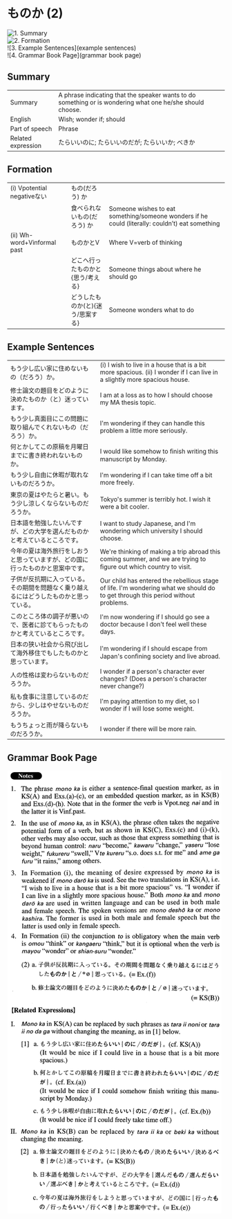 # ものか (2)

![1. Summary](summary)<br>
![2. Formation](formation)<br>
![3. Example Sentences](example sentences)<br>
![4. Grammar Book Page](grammar book page)<br>


## Summary

<table><tr>   <td>Summary</td>   <td>A phrase indicating that the speaker wants to do something or is wondering what one he/she should choose.</td></tr><tr>   <td>English</td>   <td>Wish; wonder if; should</td></tr><tr>   <td>Part of speech</td>   <td>Phrase</td></tr><tr>   <td>Related expression</td>   <td>たらいいのに; たらいいのだが; たらいいか; べきか</td></tr></table>

## Formation

<table class="table"><tbody><tr class="tr head"><td class="td"><span class="numbers">(i)</span> <span class="bold">Vpotential negativeない</span></td><td class="td"><span class="concept">もの</span><span>(だろう)</span> <span class="concept">か</span></td><td class="td"></td></tr><tr class="tr"><td class="td"></td><td class="td"><span>食べられない</span><span class="concept">もの</span><span>(だろう)</span> <span class="concept">か</span></td><td class="td"><span>Someone wishes to eat something/someone wonders if he could (literally: couldn’t) eat something</span></td></tr><tr class="tr head"><td class="td"><span class="numbers">(ii)</span> <span class="bold">Wh-word+Vinformal past</span></td><td class="td"><span class="concept">ものか</span><span>とV</span></td><td class="td"><span>Where V=verb of thinking</span></td></tr><tr class="tr"><td class="td"></td><td class="td"><span>どこへ行った</span><span class="concept">ものか</span><span>と{思う/考える}</span></td><td class="td"><span>Someone things about where he should go</span></td></tr><tr class="tr"><td class="td"></td><td class="td"><span>どうした</span><span class="concept">ものか</span><span>(と){迷う/思案する}</span></td><td class="td"><span>Someone wonders what to do</span></td></tr></tbody></table>

## Example Sentences

<table><tr>   <td>もう少し広い家に住めないもの（だろう）か。</td>   <td>(i) I wish to live in a house that is a bit more spacious. (ii) I wonder if I can live in a slightly more spacious house.</td></tr><tr>   <td>修士論文の題目をどのように決めたものか（と）迷っています。</td>   <td>I am at a loss as to how I should choose my MA thesis topic.</td></tr><tr>   <td>もう少し真面目にこの問題に取り組んでくれないもの（だろう）か。</td>   <td>I'm wondering if they can handle this problem a little more seriously.</td></tr><tr>   <td>何とかしてこの原稿を月曜日までに書き終われないものか。</td>   <td>I would like somehow to ﬁnish writing this manuscript by Monday.</td></tr><tr>   <td>もう少し自由に休暇が取れないものだろうか。</td>   <td>I'm wondering if I can take time off a bit more freely.</td></tr><tr>   <td>東京の夏はやたらと暑い。もう少し涼しくならないものだろうか。</td>   <td>Tokyo's summer is terribly hot. I wish it were a bit cooler.</td></tr><tr>   <td>日本語を勉強したいんですが、どの大学を選んだものかと考えているところです。</td>   <td>I want to study Japanese, and I'm wondering which university I should choose.</td></tr><tr>   <td>今年の夏は海外旅行をしおうと思っていますが、どの国に行ったものかと思案中です。</td>   <td>We're thinking of making a trip abroad this coming summer, and we are trying to ﬁgure out which country to visit.</td></tr><tr>   <td>子供が反抗期に入っている。その期間を問題なく乗り越えるにはどうしたものかと思っている。</td>   <td>Our child has entered the rebellious stage of life. I'm wondering what we should do to get through this period without problems.</td></tr><tr>   <td>このところ体の調子が悪いので、医者に診てもらったものかと考えているところです。</td>   <td>I'm now wondering if I should go see a doctor because I don't feel well these days.</td></tr><tr>   <td>日本の狭い社会から飛び出して海外移住でもしたものかと思っています。</td>   <td>I'm wondering if I should escape from Japan's conﬁning society and live abroad.</td></tr><tr>   <td>人の性格は変わらないものだろうか。</td>   <td>I wonder if a person's character ever changes? (Does a person's character never change?)</td></tr><tr>   <td>私も食事に注意しているのだから、少しはやせないものだろうか。</td>   <td>I'm paying attention to my diet, so I wonder if I will lose some weight.</td></tr><tr>   <td>もうちょっと雨が降らないものだろうか。</td>   <td>I wonder if there will be more rain.</td></tr></table>

## Grammar Book Page

![](../img/Advancedものか2.png)


